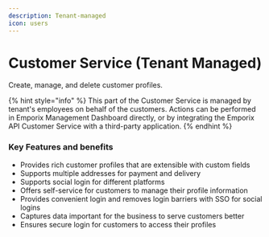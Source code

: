 ```yaml
---
description: Tenant-managed
icon: users
---
```


# Customer Service (Tenant Managed)

Create, manage, and delete customer profiles.

{% hint style="info" %}
This part of the Customer Service is managed by tenant's employees on behalf of the customers. Actions can be performed in Emporix Management Dashboard directly, or by integrating the Emporix API Customer Service with a third-party application.
{% endhint %}

### Key Features and benefits

* Provides rich customer profiles that are extensible with custom fields
* Supports multiple addresses for payment and delivery
* Supports social login for different platforms
* Offers self-service for customers to manage their profile information
* Provides convenient login and removes login barriers with SSO for social logins
* Captures data important for the business to serve customers better
* Ensures secure login for customers to access their profiles
